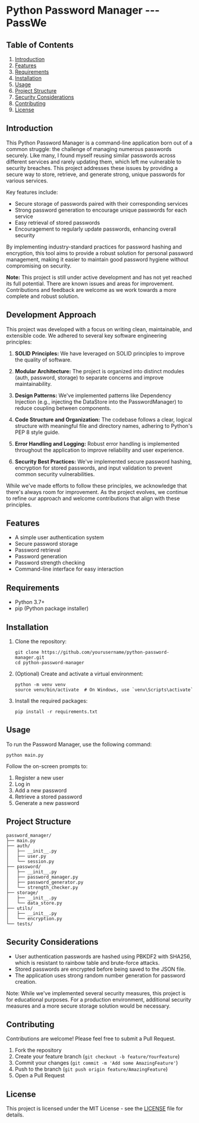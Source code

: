 # Python Password Manager ---PassWe

## Table of Contents
1. [Introduction](#introduction)
2. [Features](#features)
3. [Requirements](#requirements)
4. [Installation](#installation)
5. [Usage](#usage)
6. [Project Structure](#project-structure)
7. [Security Considerations](#security-considerations)
8. [Contributing](#contributing)
9. [License](#license)

## Introduction

This Python Password Manager is a command-line application born out of a common struggle: the challenge of managing numerous passwords securely. Like many, I found myself reusing similar passwords across different services and rarely updating them, which left me vulnerable to security breaches. This project addresses these issues by providing a secure way to store, retrieve, and generate strong, unique passwords for various services.

Key features include:
- Secure storage of passwords paired with their corresponding services
- Strong password generation to encourage unique passwords for each service
- Easy retrieval of stored passwords
- Encouragement to regularly update passwords, enhancing overall security

By implementing industry-standard practices for password hashing and encryption, this tool aims to provide a robust solution for personal password management, making it easier to maintain good password hygiene without compromising on security.

**Note:** This project is still under active development and has not yet reached its full potential. There are known issues and areas for improvement. Contributions and feedback are welcome as we work towards a more complete and robust solution.

## Development Approach

This project was developed with a focus on writing clean, maintainable, and extensible code. We adhered to several key software engineering principles:

1. **SOLID Principles:** We have leveraged on SOLID principles to improve the quality of software.

2. **Modular Architecture:** The project is organized into distinct modules (auth, password, storage) to separate concerns and improve maintainability.

3. **Design Patterns:** We've implemented patterns like Dependency Injection (e.g., injecting the DataStore into the PasswordManager) to reduce coupling between components.

4. **Code Structure and Organization:** The codebase follows a clear, logical structure with meaningful file and directory names, adhering to Python's PEP 8 style guide.

5. **Error Handling and Logging:** Robust error handling is implemented throughout the application to improve reliability and user experience.

6. **Security Best Practices:** We've implemented secure password hashing, encryption for stored passwords, and input validation to prevent common security vulnerabilities.

While we've made efforts to follow these principles, we acknowledge that there's always room for improvement. As the project evolves, we continue to refine our approach and welcome contributions that align with these principles.

## Features

- A simple user authentication system
- Secure password storage
- Password retrieval
- Password generation
- Password strength checking
- Command-line interface for easy interaction

## Requirements

- Python 3.7+
- pip (Python package installer)

## Installation

1. Clone the repository:
   ```
   git clone https://github.com/yourusername/python-password-manager.git
   cd python-password-manager
   ```

2. (Optional) Create and activate a virtual environment:
   ```
   python -m venv venv
   source venv/bin/activate  # On Windows, use `venv\Scripts\activate`
   ```

3. Install the required packages:
   ```
   pip install -r requirements.txt
   ```

## Usage

To run the Password Manager, use the following command:

```
python main.py
```

Follow the on-screen prompts to:
1. Register a new user
2. Log in
3. Add a new password
4. Retrieve a stored password
5. Generate a new password



## Project Structure

```
password_manager/
├── main.py
├── auth/
│   ├── __init__.py
│   ├── user.py
│   └── session.py
├── password/
│   ├── __init__.py
│   ├── password_manager.py
│   ├── password_generator.py
│   └── strength_checker.py
├── storage/
│   ├── __init__.py
│   └── data_store.py
├── utils/
│   ├── __init__.py
│   └── encryption.py
└── tests/

```

## Security Considerations

- User authentication passwords are hashed using PBKDF2 with SHA256, which is resistant to rainbow table and brute-force attacks.
- Stored passwords are encrypted before being saved to the JSON file.
- The application uses strong random number generation for password creation.


Note: While we've implemented several security measures, this project is for educational purposes. For a production environment, additional security measures and a more secure storage solution would be necessary.



## Contributing

Contributions are welcome! Please feel free to submit a Pull Request.

1. Fork the repository
2. Create your feature branch (`git checkout -b feature/YourFeature`)
3. Commit your changes (`git commit -m 'Add some AmazingFeature'`)
4. Push to the branch (`git push origin feature/AmazingFeature`)
5. Open a Pull Request

## License

This project is licensed under the MIT License - see the [LICENSE](LICENSE) file for details.
